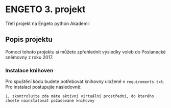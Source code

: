 # ENGETO 3. projekt
Třetí projekt na Engeto python Akademii 

## Popis projektu
Pomocí tohoto projektu si můžete zpřehlednit výsledky voleb do Poslanecké sněmovny z roku 2017.

### Instalace knihoven
Pro spuštění kódu budete potřebovat knihovny uložené v ``` requirements.txt ```. Pro instalaci postupujte následovně: 
```
1, zkontrolujte zda máte aktivní virtuální prostřední, do kterého chcete nainstalovat požadované knihovny
```
